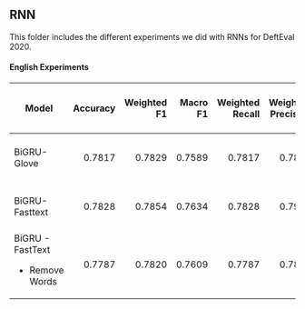 ## RNN
This folder includes the different experiments we did with RNNs for DeftEval 2020.

#### English Experiments

| Model                                            | Accuracy  | Weighted F1 | Macro F1 | Weighted Recall| Weighted Precision| (tn, fp, fn, tp) |
| ------------------------------------------------ |----------:| -----------:| --------:| --------------:| -----------------:| ----------------:|
| BiGRU- Glove                                     | 0.7817    | 0.7829      | 0.7589   | 0.7817         |  0.7846           | 1442 267 311 628 |
| BiGRU- Fasttext                                  | 0.7828    | 0.7854      | 0.7634   | 0.7828         |  0.7901           | 1416 238 337 657 |
| BiGRU - FastText <ul><li>Remove Words</li></ul>  | 0.7787    | 0.7820      | 0.7609   | 0.7787         |  0.7895           | 1392 225 361 670 |

